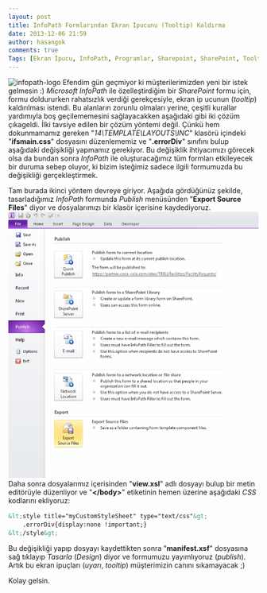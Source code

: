 ```yaml
---
layout: post
title: InfoPath Formlarından Ekran İpucunu (Tooltip) Kaldırma
date: 2013-12-06 21:59
author: hasangok
comments: true
Tags: [Ekran İpucu, InfoPath, Programlar, Sharepoint, SharePoint, Tooltip]
---
```

![infopath-logo](https://raw.githubusercontent.com/hasangok/hasangok.github.io/master/uploads/2013/12/infopath-logo-150x150.png)
Efendim gün geçmiyor ki müşterilerimizden yeni bir istek gelmesin :) *Microsoft InfoPath* ile özelleştirdiğim bir *SharePoint* formu için, formu doldururken rahatsızlık verdiği gerekçesiyle, ekran ip ucunun (*tooltip*) kaldırılması istendi. Bu alanların zorunlu olmaları yerine, çeşitli kurallar yardımıyla boş geçilememesini sağlayacakken aşağıdaki gibi iki çözüm çıkageldi.
İlki tavsiye edilen bir çözüm yöntemi değil. Çünkü hem dokunmamamız gereken "*14\TEMPLATE\LAYOUTS\INC*" klasörü içindeki "**ifsmain.css**" dosyasını düzenlememiz ve "**.errorDiv**" sınıfını bulup aşağıdaki değişikliği yapmamız gerekiyor. Bu değişiklik ihtiyacımızı görecek olsa da bundan sonra *InfoPath* ile oluşturacağımız tüm formları etkileyecek bir duruma sebep oluyor, ki bizim isteğimiz sadece ilgili formumuzda bu değişikliği gerçekleştirmek.

Tam burada ikinci yöntem devreye giriyor. Aşağıda gördüğünüz şekilde, tasarladığımız *InfoPath* formunda *Publish* menüsünden "**Export Source Files**" diyor ve dosyalarımızı bir klasör içerisine kaydediyoruz.
![infopath-publish](https://raw.githubusercontent.com/hasangok/hasangok.github.io/master/uploads/2013/12/infopath-publish.png)
Daha sonra dosyalarımız içerisinden "**view.xsl**" adlı dosyayı bulup bir metin editörüyle düzenliyor ve "**&lt;/body&gt;**" etiketinin hemen üzerine aşağıdaki *CSS* kodlarını ekliyoruz:

```html
&lt;style title="myCustomStyleSheet" type="text/css"&gt;
	.errorDiv{display:none !important;}
&lt;/style&gt;
```
Bu değişikliği yapıp dosyayı kaydettikten sonra "**manifest.xsf**" dosyasına sağ tıklayıp *Tasarla* (*Design*) diyor ve formumuzu yayımlıyoruz (*publish*). Artık bu ekran ipuçları (*uyarı*, *tooltip*) müşterimizin canını sıkamayacak ;)

Kolay gelsin.
